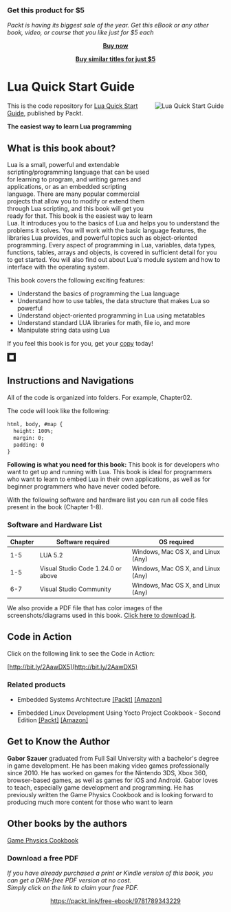 
### Get this product for $5

<i>Packt is having its biggest sale of the year. Get this eBook or any other book, video, or course that you like just for $5 each</i>


<b><p align='center'>[Buy now](https://packt.link/9781789343229)</p></b>


<b><p align='center'>[Buy similar titles for just $5](https://subscription.packtpub.com/search)</p></b>


# Lua Quick Start Guide

<a href="https://www.packtpub.com/application-development/lua-quick-start-guide?utm_source=github&utm_medium=repository&utm_campaign=9781789343229 "><img src="https://d1ldz4te4covpm.cloudfront.net/sites/default/files/imagecache/ppv4_main_book_cover/B11210_MockupCover.png" alt="Lua Quick Start Guide" height="256px" align="right"></a>

This is the code repository for [Lua Quick Start Guide](https://www.packtpub.com/application-development/lua-quick-start-guide?utm_source=github&utm_medium=repository&utm_campaign=9781789343229), published by Packt.

**The easiest way to learn Lua programming**

## What is this book about?
Lua is a small, powerful and extendable scripting/programming language that can be used for learning to program, and writing games and applications, or as an embedded scripting language. There are many popular commercial projects that allow you to modify or extend them through Lua scripting, and this book will get you ready for that. This book is the easiest way to learn Lua. It introduces you to the basics of Lua and helps you to understand the problems it solves. You will work with the basic language features, the libraries Lua provides, and powerful topics such as object-oriented programming. Every aspect of programming in Lua, variables, data types, functions, tables, arrays and objects, is covered in sufficient detail for you to get started. You will also find out about Lua's module system and how to interface with the operating system.

This book covers the following exciting features:
* Understand the basics of programming the Lua language 
* Understand how to use tables, the data structure that makes Lua so powerful 
* Understand object-oriented programming in Lua using metatables 
* Understand standard LUA libraries for math, file io, and more 
* Manipulate string data using Lua 

If you feel this book is for you, get your [copy](https://www.amazon.com/dp/1-789-34322-4) today!

<a href="https://www.packtpub.com/?utm_source=github&utm_medium=banner&utm_campaign=GitHubBanner"><img src="https://raw.githubusercontent.com/PacktPublishing/GitHub/master/GitHub.png" 
alt="https://www.packtpub.com/" border="5" /></a>

## Instructions and Navigations
All of the code is organized into folders. For example, Chapter02.

The code will look like the following:
```
html, body, #map {
  height: 100%;
  margin: 0;
  padding: 0
}
```

**Following is what you need for this book:**
This book is for developers who want to get up and running with Lua. This book is ideal for programmers who want to learn to embed Lua in their own applications, as well as for beginner programmers who have never coded before.

With the following software and hardware list you can run all code files present in the book (Chapter 1-8).
### Software and Hardware List
| Chapter | Software required | OS required |
| -------- | ------------------------------------ | ----------------------------------- |
| 1-5 | LUA 5.2 | Windows, Mac OS X, and Linux (Any) |
| 1-5 | Visual Studio Code 1.24.0 or above | Windows, Mac OS X, and Linux (Any) |
| 6-7 | Visual Studio Community | Windows, Mac OS X, and Linux (Any) |

We also provide a PDF file that has color images of the screenshots/diagrams used in this book. [Click here to download it](https://www.packtpub.com/sites/default/files/downloads/LuaQuickStartGuide_ColorImages.pdf).

## Code in Action

Click on the following link to see the Code in Action:

[http://bit.ly/2AawDX5](http://bit.ly/2AawDX5)

### Related products
* Embedded Systems Architecture [[Packt]](https://www.packtpub.com/application-development/embedded-systems-architecture?utm_source=github&utm_medium=repository&utm_campaign=9781788832502) [[Amazon]](https://www.amazon.com/dp/1788832507)

* Embedded Linux Development Using Yocto Project Cookbook - Second Edition [[Packt]](https://www.packtpub.com/virtualization-and-cloud/embedded-linux-development-using-yocto-project-cookbook-second-edition?utm_source=github&utm_medium=repository&utm_campaign=9781788399210) [[Amazon]](https://www.amazon.com/dp/1788399218)

## Get to Know the Author
**Gabor Szauer**
graduated from Full Sail University with a bachelor's degree in game development. He has been making video games professionally since 2010. He has worked on games for the Nintendo 3DS, Xbox 360, browser-based games, as well as games for iOS and Android. Gabor loves to teach, especially game development and programming. He has previously written the Game Physics Cookbook and is looking forward to producing much more content for those who want to learn

## Other books by the authors
[Game Physics Cookbook](https://www.packtpub.com/game-development/game-physics-cookbook?utm_source=github&utm_medium=repository&utm_campaign=9781787123663)

### Download a free PDF

 <i>If you have already purchased a print or Kindle version of this book, you can get a DRM-free PDF version at no cost.<br>Simply click on the link to claim your free PDF.</i>
<p align="center"> <a href="https://packt.link/free-ebook/9781789343229">https://packt.link/free-ebook/9781789343229 </a> </p>